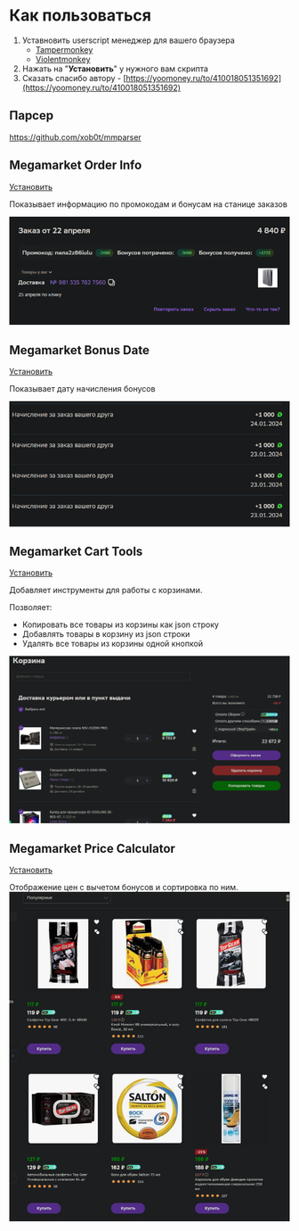 # Как пользоваться
1. Уставновить userscript менеджер для вашего браузера
    * [Tampermonkey](https://www.tampermonkey.net/)
    * [Violentmonkey](https://violentmonkey.github.io/)
2. Нажать на "**Установить**" у нужного вам скрипта
3. Сказать спасибо автору - [https://yoomoney.ru/to/410018051351692](https://yoomoney.ru/to/410018051351692)

## Парсер
https://github.com/xob0t/mmparser

## Megamarket Order Info
[Установить](https://github.com/xob0t/MM-tools/raw/main/mm_order_info.user.js)

Показывает информацию по промокодам и бонусам на станице заказов

![order_info_demo](media/order-info-demo.png)

## Megamarket Bonus Date
[Установить](https://github.com/xob0t/MM-tools/raw/main/mm_bouns_date.user.js)

Показывает дату начисления бонусов

![bonus_demo](media/bonus_demo.png)

## Megamarket Cart Tools
[Установить](https://github.com/xob0t/MM-tools/raw/main/mm_cart_tools.user.js)

Добавляет инструменты для работы с корзинами.

Позволяет:
* Копировать все товары из корзины как json строку
* Добавлять товары в корзину из json строки
* Удалять все товары из корзины одной кнопкой

![cart_demo](media/cart_demo.webp "Made with ScreenToGif")

## Megamarket Price Calculator
[Установить](https://github.com/xob0t/MM-tools/raw/main/mm_bonus_calc.user.js)

Отображение цен с вычетом бонусов и сортировка по ним.
![price_demo](media/price_demo.jpg)
